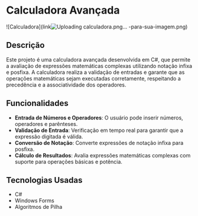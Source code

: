 # Calculadora Avançada

![Calculadora](link![Uploading calculadora.png…]()
-para-sua-imagem.png)

## Descrição

Este projeto é uma calculadora avançada desenvolvida em C#, que permite a avaliação de expressões matemáticas complexas utilizando notação infixa e posfixa. A calculadora realiza a validação de entradas e garante que as operações matemáticas sejam executadas corretamente, respeitando a precedência e a associatividade dos operadores.

## Funcionalidades

- **Entrada de Números e Operadores**: O usuário pode inserir números, operadores e parênteses.
- **Validação de Entrada**: Verificação em tempo real para garantir que a expressão digitada é válida.
- **Conversão de Notação**: Converte expressões de notação infixa para posfixa.
- **Cálculo de Resultados**: Avalia expressões matemáticas complexas com suporte para operações básicas e potência.

## Tecnologias Usadas

- C#
- Windows Forms
- Algoritmos de Pilha
